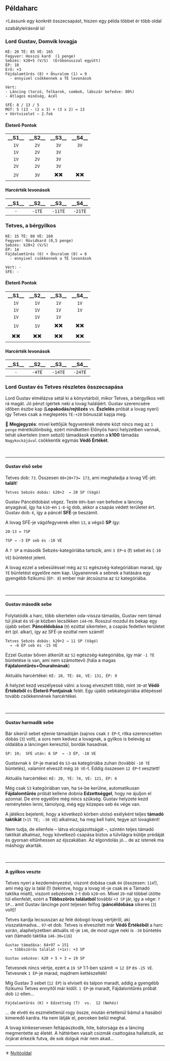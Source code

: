 ## Példaharc

⚡Lássunk egy konkrét összecsapást, hiszen egy példa többet ér több oldal szabályleírásnál is!

### Lord Gustav, Domvik lovagja

```
KÉ: 20 TÉ: 85 VÉ: 165
Fegyver: Hosszú kard  (1 penge)
Sebzés: k20+5 (V/S)  (Erőbónuszzal együtt)
ÉP: 18
Erő: +3
Fájdalomtűrés (8) + Önuralom (1) = 9
  - ennyivel csökkennek a TÉ levonások

Vért:
- Láncing (torzó, felkarok, combok, lábszár befedve: 80%)
- Átlagos minőség, Acél

SFÉ: 8 / 13 / 5
MGT: 5 (13 - (2 x 3) + (3 x 2) = 13
+ Vértviselet – 2.fok
```

 #### Életerő Pontok

|                |                |                |                |
| :------------: | :------------: | :------------: | :------------: |
| **\_\_S1\_\_** | **\_\_S2\_\_** | **\_\_S3\_\_** | **\_\_S4\_\_** |
|      `1V`      |      `2V`      |      `3V`      |      `3V`      |
|      `1V`      |      `2V`      |      `3V`      |                |
|      `1V`      |      `2V`      |      `3V`      |                |
|      `2V`      |      `2V`      |      `3V`      |                |
|      `2V`      |      `3V`      |      ✖️✖️      |      ✖️✖️      |

 #### Harcérték levonások

|**\_\_S1\_\_**|**\_\_S2\_\_**|**\_\_S3\_\_**|**\_\_S4\_\_**|
|:---:|:---:|:---:|:---:|
| `-` |`-1TÉ`|`-11TÉ`|`-21TÉ`|


### Tetves, a bérgyilkos
```
KÉ: 15 TÉ: 80 VÉ: 160
Fegyver: Rövidkard (0,5 penge)
Sebzés: k20+2 (V/S)
ÉP: 14
Fájdalomtűrés (6) + Önuralom (0) = 6
  - ennyivel csökkennek a TÉ levonások

Vért: -
SFÉ: -
```


 ####  Életerő Pontok

|     |     |     |     |
|:---:|:---:|:---:|:---:|
|**\_\_S1\_\_**|**\_\_S2\_\_**|**\_\_S3\_\_**|**\_\_S4\_\_**|
|`1V`|`1V`|`1V`|`1V`|
|`1V`|`1V`|`1V`|`1V`|
|`1V`|`1V`|`1V`|    |
|`1V`|`1V`|✖️✖️|✖️✖️|
|✖️✖️|✖️✖️|✖️✖️|✖️✖️|

 #### Harcérték levonások

|**\_\_S1\_\_**|**\_\_S2\_\_**|**\_\_S3\_\_**|**\_\_S4\_\_**|
|:---:|:---:|:---:|:---:|
| `-` |`-4TÉ`|`-14TÉ`|`-24TÉ`|


### Lord Gustav és Tetves részletes összecsapása

Lord Gustav elmélázva sétál ki a könyvtárból, mikor Tetves, a bérgyilkos veti rá magát. Jó pénzt ígértek neki a lovag haláláért. Gustav szerencsére időben észbe kap (**Lopakodás/rejtőzés** vs. **Észlelés** próbát a lovag nyeri) így Tetves csak a meglepetés `TÉ:+20` bónuszát kapja meg.

🔆 **Megjegyzés**: mivel kettőjük fegyverének mérete közt nincs meg az `1 penge` méretkülönbség, ezért mindketten Előnyös harci helyzetben vannak, tehát sikertelen (nem sebző) támadások esetén a **k100** támadás `Nagykockájával` csökkentik egymás **Védő Értékét**.

<br />

---
#### Gustav első sebe

Tetves dob: `73`. Összesen `80+20+73= 173`, ami meghaladja a lovag VÉ-jét: **talált**!

```
Tetves Sebzés dobás: k20+2  → 20 SP (Vágó)
```

Gustav Páncéldobást végez. Teste `80%`-ban van befedve a láncing anyagával, így ha `k10`-en `1-8`-ig dob, akkor a csapás védett területet ért.\
Gustav dob: `6`, így a páncél **SFÉ**-je beszámít.

A lovag SFÉ-je vágófegyverek ellen `13`, a végső **SP** így:
```
20-13 = 7SP

7SP → -3 ÉP seb és -10 VÉ
```

A `7 SP` a második Sebzés-kategóriába tartozik, ami `3 ÉP`-s (❗) sebet és (`-10 VÉ`) büntetést jelent.

A lovag ezzel a sebesüléssel még az `S1` egészség-kategóriában marad, így `TÉ` büntetést egyelőre nem kap. Ugyanennek a sebnek a hatására egy gyengébb fizikumú (`ÉP: 8`) ember már átcsúszna az `S2` kategóriába.

<br />

---
#### Gustav második sebe

Folytatódik a harc, több sikertelen oda-vissza támadás, Gustav nem támad túl jókat és `VÉ`-je közben lecsökken `144`-re. Rosszul mozdul és bekap egy újabb sebet. **Páncéldobása** (`9`) ezúttal sikertelen, a csapás fedetlen területet ért (pl. alkar), így az SFÉ-je ezúttal nem számít!

```
Tetves Sebzés dobás: k20+2 → 11 SP (Vágó)
  → -6 ÉP seb és -15 VÉ
```

Ezzel Gustav bőven átkerült az `S2` egészség-kategóriába, így már `-1 TÉ` büntetése is van, ami nem számottevő (hála a magas **Fájdalomtűrés+Önuralmának**)

Aktuális harcértékei: `KÉ: 20, TÉ: 84, VÉ: 131, ÉP: 9`

A helyzet kezd veszélyessé válni: a lovag elvesztett több, mint `30`-at **Védő Értékéből** és **Életerő Pontjainak** felét. Egy újabb sebkategóriába átlépéssel tovább csökkennének harcértékei.

<br />

---
#### Gustav harmadik sebe

Bár sikerül sebet ejtenie támadóján (sajnos csak `3 ÉP`-t, ritka szerencsétlen dobás (`3`) volt), a sors nem kedvez a lovagnak, a gyilkos is belevág az oldalába a láncingen keresztül, bordák hasadnak.

```
SP: 19;  SFÉ után: 6 SP  → -3 ÉP, -10 VÉ
```

Gustavnak `6 ÉP`-je marad és `S3`-as kategóriába zuhan (további `-10 TÉ` büntetés), valamint elveszít még `10 VÉ`-t. Eddig összesen `12 ÉP`-t vesztett!

Aktuális harcértékei: `KÉ: 20, TÉ: 74, VÉ: 121, ÉP: 6`

Még csak `S3` kategóriában van, ha `S4`-be kerülne, automatikusan **Fájdalomtűrés** próbát kellene dobnia **Edzettséggel**, hogy ne ájuljon el azonnal. De erre egyelőre még nincs szükség. Gustav helyzete kezd reménytelen lenni, támolyog, még egy közepes seb és vége van.

A játékos bejelenti, hogy a következő körben utolsó esélyként teljes **támadó taktikát** (`+15 TÉ; -30 VÉ`) alkalmaz, ha meg kell halni, tegye azt lovagként!

Nem tudja, de ellenfele – látva elcsigázottságát –, szintén teljes támadó taktikát alkalmaz, hogy következő csapása biztos a túlvilágra küldje prédáját és gyorsan eltűnhessen az éjszakában. Az elgondolás jó... de az istenek ma máshogy akarták.

<br />

---
#### A gyilkos veszte

Tetves nyeri a kezdeményezést, viszont dobása csak `04` (összesen: `114`!), ami még így is talál (!) (tekintve, hogy a lovag `VÉ`-je csak `86` a Támadó taktika miatt), viszont sebzésnek `2`-t dob `k20`-on. Mivel `20`-nál többel ütötte túl ellenfelét, ezért a **Többszörös találatból** további `+3 SP` jár, így a vége: `7 SP`... amit Gustav láncinge pont teljesen felfog (**páncéldobása** sikeres (`3`) volt)!

Tetves kardja lecsusszan az felé dobogó lovag vértjéről, aki visszatámadva... `97`-et dob. Tetves is elveszített már **Védő Értékéből** a harc során, alaphelyzetben aktuális `VÉ`-je `146`, de most ugye neki is `-30` büntetés van (támadó taktika `146-30=116`)

```
Gustav támadása: 64+97 = 151
  → többszörös találat (+1x): +3 SP
```

```
Gustav sebzése: k20 + 5 + 3 = 19 SP
```

Tetvesnek nincs vértje, ezért a `19 SP` 1:1-ben számít → `12 ÉP` és `-25 VÉ`. Tetvesnek `1 ÉP`-je marad, majdnem kettészelték!

Míg Gustav 3 sebet (`12 ÉP`) is elviselt és talpon maradt, addig a gyengébb fizikumú Tetves ennyitől már kidől. `1 ÉP`-je maradt, Fájdalomtűrés próbát dob `12` ellen...

```
Fájdalomtűrés (K) + Edzettség (T)  vs.  12 (Nehéz)
```

... de elvéti és eszméletlenül rogy össze, miután értetlenül bámul a hasából kimeredő kardra. Ha nem látják el, perceken belül meghal.

A lovag kínkeservesen feltápászkodik, hite, bátorsága és a láncing megmentette az életét. A háttérben vasalt csizmák csattogása hallatszik, az őrjárat érkezik futva, de sok dolguk már nem akad...

---

⚜️ [Nyitóoldal](start.md#6-harcrendszer-%EF%B8%8F)

